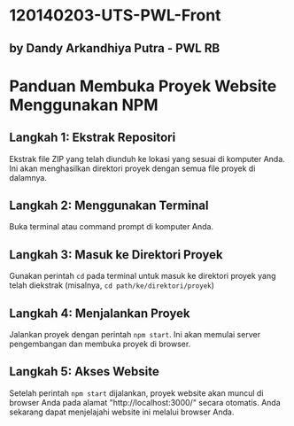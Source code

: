 # 120140203-UTS-PWL-Front
## by Dandy Arkandhiya Putra - PWL RB
# Panduan Membuka Proyek Website Menggunakan NPM
## Langkah 1: Ekstrak Repositori
Ekstrak file ZIP yang telah diunduh ke lokasi yang sesuai di komputer Anda. Ini akan menghasilkan direktori proyek dengan semua file proyek di dalamnya.
## Langkah 2: Menggunakan Terminal
Buka terminal atau command prompt di komputer Anda.
## Langkah 3: Masuk ke Direktori Proyek
Gunakan perintah `cd` pada terminal untuk masuk ke direktori proyek yang telah diekstrak (misalnya, `cd path/ke/direktori/proyek`)
## Langkah 4: Menjalankan Proyek
Jalankan proyek dengan perintah `npm start`. Ini akan memulai server pengembangan dan membuka proyek di browser.
## Langkah 5: Akses Website
Setelah perintah `npm start` dijalankan, proyek website akan muncul di browser Anda pada alamat "http://localhost:3000/" secara otomatis.
Anda sekarang dapat menjelajahi website ini melalui browser Anda.
